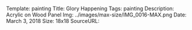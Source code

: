 Template: painting
Title:  Glory Happening
Tags: painting
Description: Acrylic on Wood Panel
Img: ../images/max-size/IMG_0016-MAX.png
Date: March 3, 2018
Size: 18x18
SourceURL: 
    